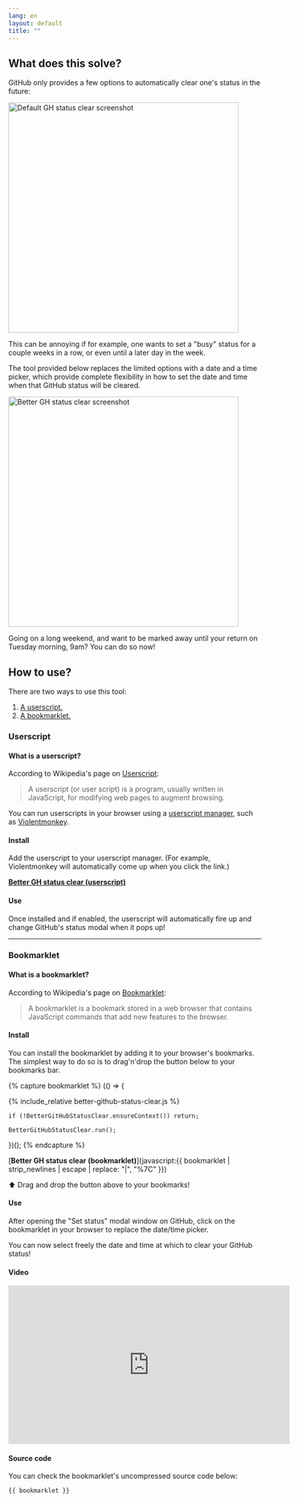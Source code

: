 ```yaml
---
lang: en
layout: default
title: ""
---
```


## What does this solve?

GitHub only provides a few options to automatically clear one's status in the future:

<img src="{{site.baseurl}}/static/gh-default-status-clear.png" alt="Default GH status clear screenshot" width="458" />

This can be annoying if for example, one wants to set a "busy" status for a couple weeks in a row, or even until a later day in the week.

The tool provided below replaces the limited options with a date and a time picker, which provide complete flexibility in how to set the date and time when that GitHub status will be cleared.

<img src="{{site.baseurl}}/static/better-gh-status-clear.png" alt="Better GH status clear screenshot" width="458" />

Going on a long weekend, and want to be marked away until your return on Tuesday morning, 9am? You can do so now!

## How to use?

There are two ways to use this tool:

1. [A userscript.](#userscript)
2. [A bookmarklet.](#bookmarklet)

### Userscript

#### What is a userscript?

According to Wikipedia's page on [Userscript](https://en.wikipedia.org/wiki/Userscript):

> A userscript (or user script) is a program, usually written in JavaScript, for modifying web pages to augment browsing.

You can run userscripts in your browser using a [userscript manager](https://en.wikipedia.org/wiki/Userscript_manager), such as [Violentmonkey](https://violentmonkey.github.io/).

#### Install

Add the userscript to your userscript manager. (For example, Violentmonkey will automatically come up when you click the link.)

[**Better GH status clear (userscript)**](https://github.com/davidstosik/better_gh_status_clear/raw/main/better-gh-status-clear.user.js)

#### Use

Once installed and if enabled, the userscript will automatically fire up and change GitHub's status modal when it pops up!

---

### Bookmarklet

#### What is a bookmarklet?

According to Wikipedia's page on [Bookmarklet](https://en.wikipedia.org/wiki/Bookmarklet):

> A bookmarklet is a bookmark stored in a web browser that contains JavaScript commands that add new features to the browser.

#### Install

You can install the bookmarklet by adding it to your browser's bookmarks.
The simplest way to do so is to drag'n'drop the button below to your bookmarks bar.

{% capture bookmarklet %}
  (() => {

{% include_relative better-github-status-clear.js %}

    if (!BetterGitHubStatusClear.ensureContext()) return;

    BetterGitHubStatusClear.run();
  })();
{% endcapture %}

[**Better GH status clear (bookmarklet)**](javascript:{{ bookmarklet | strip_newlines | escape | replace: "|", "%7C" }})

⬆️  Drag and drop the button above to your bookmarks!

#### Use

After opening the "Set status" modal window on GitHub, click on the bookmarklet in your browser to replace the date/time picker.

You can now select freely the date and time at which to clear your GitHub status!

#### Video

<iframe width="560" height="315" src="https://www.youtube-nocookie.com/embed/i_ZYsciQHog" title="YouTube video player" frameborder="0" allow="accelerometer; autoplay; clipboard-write; encrypted-media; gyroscope; picture-in-picture" allowfullscreen></iframe>

#### Source code

You can check the bookmarklet's uncompressed source code below:

```js
{{ bookmarklet }}
```
